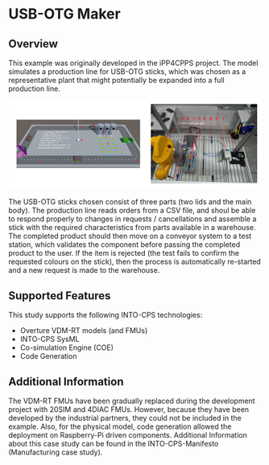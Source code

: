 # USB-OTG Maker

## Overview
This example was originally developed in the iPP4CPPS project. The model simulates a production line for USB-OTG sticks, which was chosen as a representative plant that might potentially be expanded into a full production line.

![Layout of the simulated production line, as depicted in the Unity rendering (left), and the physical demo stand (right), containing: 1) the Warehouse stacks; 2) the assembly box at the base of the Warehouse stacks; 3) the memory boxes of the Warehouse unit; 4) the robotic arm for moving parts around the Warehouse; 5) wagons on different locations of the track; 6) the loading station; 7) the test station; 8) the circular track for the wagons.](resources/Layout.png)

The USB-OTG sticks chosen consist of three parts (two lids and the main body). The production line reads orders from a CSV file, and shoul be able to respond properly to changes in requests / cancellations and assemble a stick with the required characteristics from parts available in a warehouse. The completed product should then move on a conveyor system to a test station, which validates the component before passing the completed product to the user. If the item is rejected (the test fails to confirm the requested colours on the stick), then the process is automatically re-started and a new request is made to the warehouse.


## Supported Features
This study supports the following INTO-CPS technologies:

* Overture VDM-RT models (and FMUs)
* INTO-CPS SysML  
* Co-simulation Engine (COE)
* Code Generation

## Additional Information
The VDM-RT FMUs have been gradually replaced during the development project with 20SIM and 4DIAC FMUs. However, because they have been developed by the industrial partners, they could not be included in the example. Also, for the physical model, code generation allowed the deployment on Raspberry-Pi driven components. Additional Information about this case study can be found in the INTO-CPS-Manifesto (Manufacturing case study).
